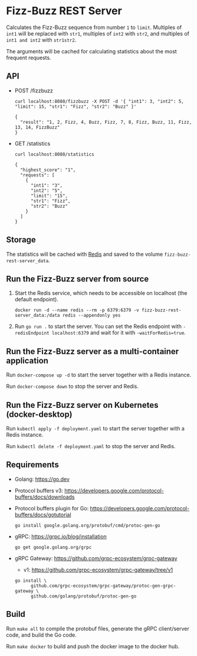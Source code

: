 # Fizz-Buzz REST Server

Calculates the Fizz-Buzz sequence from number `1` to `limit`. Multiples of `int1` will be replaced with `str1`,
multiples of `int2` with `str2`, and multiples of `int1 and int2` with `str1str2`.

The arguments will be cached for calculating statistics about the most frequent requests.

## API

- POST /fizzbuzz

  ```shell
  curl localhost:8080/fizzbuzz -X POST -d '{ "int1": 3, "int2": 5, "limit": 15, "str1": "Fizz", "str2": "Buzz" }'
  ```

  ```
  {
    "result": "1, 2, Fizz, 4, Buzz, Fizz, 7, 8, Fizz, Buzz, 11, Fizz, 13, 14, FizzBuzz"
  }
  ```

- GET /statistics

  ```shell
  curl localhost:8080/statistics
  ```

  ```
  {
    "highest_score": "1",
    "requests": [
      {
        "int1": "3",
        "int2": "5",
        "limit": "15",
        "str1": "Fizz",
        "str2": "Buzz"
      }
    ]
  }
  ```

## Storage

The statistics will be cached with [Redis](https://redis.io/) and saved to the volume `fizz-buzz-rest-server_data`.

## Run the Fizz-Buzz server from source

1. Start the Redis service, which needs to be accessible on localhost (the default endpoint).

   ```shell
   docker run -d --name redis --rm -p 6379:6379 -v fizz-buzz-rest-server_data:/data redis --appendonly yes
   ```
2. Run `go run .` to start the server. You can set the Redis endpoint with `-redisEndpoint localhost:6379` and wait for
   it with `-waitForRedis=true`.

## Run the Fizz-Buzz server as a multi-container application

Run `docker-compose up -d` to start the server together with a Redis instance.

Run `docker-compose down` to stop the server and Redis.

## Run the Fizz-Buzz server on Kubernetes (docker-desktop)

Run `kubectl apply -f deployment.yaml` to start the server together with a Redis instance.

Run `kubectl delete -f deployment.yaml` to stop the server and Redis.

## Requirements

- Golang: https://go.dev

- Protocol buffers v3: https://developers.google.com/protocol-buffers/docs/downloads

- Protocol buffers plugin for Go: https://developers.google.com/protocol-buffers/docs/gotutorial

  ```shell
  go install google.golang.org/protobuf/cmd/protoc-gen-go
  ```

- gRPC: https://grpc.io/blog/installation

  ```shell
  go get google.golang.org/grpc
  ```

- gRPC Gateway: https://github.com/grpc-ecosystem/grpc-gateway
    - v1: https://github.com/grpc-ecosystem/grpc-gateway/tree/v1

  ```shell
  go install \
        github.com/grpc-ecosystem/grpc-gateway/protoc-gen-grpc-gateway \
        github.com/golang/protobuf/protoc-gen-go
  ```

## Build

Run `make all` to compile the protobuf files, generate the gRPC client/server code, and build the Go code.

Run `make docker` to build and push the docker image to the docker hub.
